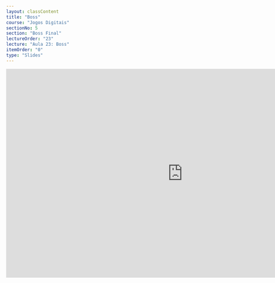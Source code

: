 ```yaml
---
layout: classContent
title: "Boss"
course: "Jogos Digitais"
sectionNo: 5
section: "Boss Final"
lectureOrder: "23"
lecture: "Aula 23: Boss"
itemOrder: "0"
type: "Slides"
---
```


<iframe src="https://docs.google.com/presentation/d/e/2PACX-1vTKVCjoX5DycSdb_AvL8q-AISq0nQc4g-0liHa1bmRG4jxSi4bK5q92DqDTVq4bdoqeBUzJot5Xascv/embed?start=false&loop=false&delayms=3000" frameborder="0" width="960" height="569" allowfullscreen="true" mozallowfullscreen="true" webkitallowfullscreen="true"></iframe>
